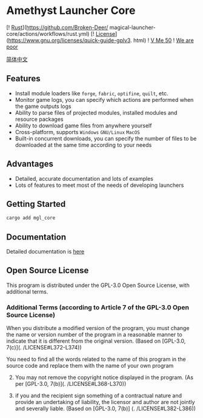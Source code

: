 # Amethyst Launcher Core

[! [Rust](https://github.com/Broken-Deer/magical-launcher-core/actions/workflows/rust.yml/badge.svg)](https://github.com/Broken-Deer/ magical-launcher-core/actions/workflows/rust.yml)
[! [License](https://img.shields.io/github/license/Rene8028/carpet-iee-addition.svg)](https://www.gnu.org/licenses/quick-guide-gplv3. html)
! [V Me 50](https://img.shields.io/badge/V%20Me-50-red)
! [We are poor](https://img.shields.io/badge/WE%20ARE-POOR-yellow)

[简体中文](./README.zh.md)

## Features

- Install module loaders like `forge`, `fabric`, `optifine`, `quilt`, etc.
- Monitor game logs, you can specify which actions are performed when the game outputs logs
- Ability to parse files of projected modules, installed modules and resource packages
- Ability to download game files from anywhere yourself
- Cross-platform, supports `Windows` `GNU/Linux` `MacOS`
- Built-in concurrent downloads, you can specify the number of files to be downloaded at the same time according to your needs

## Advantages

- Detailed, accurate documentation and lots of examples
- Lots of features to meet most of the needs of developing launchers

## Getting Started

```bash
cargo add mgl_core
```

## Documentation

Detailed documentation is [here](.)

## Open Source License

This program is distributed under the GPL-3.0 Open Source License, with additional terms.

### Additional Terms (according to Article 7 of the GPL-3.0 Open Source License)
When you distribute a modified version of the program, you must change the name or version number of the program in a reasonable manner to indicate that it is different from the original version. (Based on [GPL-3.0, 7(c)](. /LICENSE#L372-L374))

You need to find all the words related to the name of this program in the source code and replace them with the name of your own program

2. You may not remove the copyright notice displayed in the program. (As per [GPL-3.0, 7(b)](. /LICENSE#L368-L370))

3. if you and the recipient sign something of a contractual nature and provide an undertaking of liability, the licensor and author are not jointly and severally liable. (Based on [GPL-3.0, 7(b)] (. /LICENSE#L382-L386))

